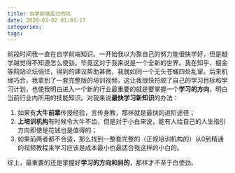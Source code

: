 ```yaml
---
title: 自学前端走过的坑
date: 2020-03-02 01:03:17
categories:
tags: 
---
```

前段时间我一直在自学前端知识。一开始我以为靠自己的努力能很快学好，但是越学越觉得不知道怎么使劲。毕竟这对于我来说是一个全新的世界。我在知乎，掘金等网站论坛徜徉，得到的建议帮助甚微，我就如同一个无头苍蝇四处乱窜。后来机缘巧合，我拿到了一套完整版的培训视频，这让我很快捋顺了自己的学习目标和学习计划，也使我明白进入一个新的行业最重要的就是要掌握一个**学习的方向**，明白当前行业内所用的技能知识。对我来说**最快学习新知识**的办法：
1. 如果有**大牛前辈**传授经验，言传身教，那样就是最快的进阶途径；
2. **上培训机构**有时候令大牛不齿，但是对于小白来说，能有人给自己的人生指引方向即使是花钱也是值得的；
3. 如果前两者都不合适，那么找到一整套完整的（正规培训机构的）从0到精通的视频教程来学习应该是成本最小也最适合我这样的小白的。

综上，最重要的还是掌握好**学习的方向和目的**，那样才不至于白使劲。
